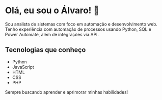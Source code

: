 # Olá, eu sou o Álvaro! 👋

Sou analista de sistemas com foco em automação e desenvolvimento web.  
Tenho experiência com automação de processos usando Python, SQL e Power Automate, além de integrações via API.

## Tecnologias que conheço

- Python  
- JavaScript  
- HTML  
- CSS  
- PHP  

Sempre buscando aprender e aprimorar minhas habilidades!
